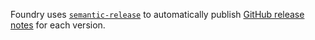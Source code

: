 Foundry uses [`semantic-release`](https://github.com/semantic-release/semantic-release) to automatically publish [GitHub release notes](https://github.com/sumup-oss/foundry/releases) for each version.
